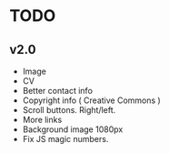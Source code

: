 TODO
=======

v2.0
-------
 * Image
 * CV
 * Better contact info
 * Copyright info ( Creative Commons )
 * Scroll buttons. Right/left.
 * More links
 * Background image 1080px
 * Fix JS magic numbers.
